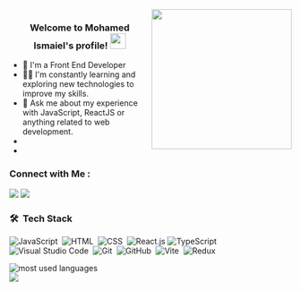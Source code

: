 
<img width="250" align="right" src="https://c.tenor.com/_DOBjnGspYAAAAAM/code-coding.gif">

<h3 align="center">
  Welcome to Mohamed Ismaiel's profile!
  <img src="https://media.giphy.com/media/hvRJCLFzcasrR4ia7z/giphy.gif" width="28">
</h3>

<!-- Typing SVG by DenverCoder1 - https://github.com/DenverCoder1/readme-typing-svg -->
<p align="center">
 <!-- <a href="https://github.com/DenverCoder1/readme-typing-svg"><img src="https://readme-typing-svg.herokuapp.com/?lines=Full-stack%20web%20developer;Always%20learning%20new%20things&font=Fira%20Code&center=true&width=440&height=45&color=f75c7e&vCenter=true&size=22"></a>
</p> -->

- 🏢 I'm a Front End Developer 
- 👨‍💻  I'm constantly learning and exploring new technologies to improve my skills.
- 💬 Ask me about my experience with JavaScript, ReactJS or anything related to web development.
-  <!-- ⚡ Fun Fact: I'm a coffee enthusiast and my perfect day would start and end with a cup of coffee. -->
- <!--👨‍💻 Check out my portfolio at https://yousef-dergham.netlify.app/ to see some of the projects I've worked on.-->


### Connect with Me :

<a href="https://www.linkedin.com/in/bin-ismaiel" target="_blank"><img src="https://img.shields.io/badge/-Mohamed%20Ismaiel-0077B5?style=for-the-badge&logo=Linkedin&logoColor=white"/></a>
<a href="https://t.me/bin_ismaiel" target="_blank"><img src="https://img.shields.io/badge/-Mohamed%20Ismaiel-0077B5?style=for-the-badge&logo=Telegram&logoColor=white"/></a>
### 🛠 &nbsp;Tech Stack
![JavaScript](https://img.shields.io/badge/-JavaScript-05122A?style=flat&logo=javascript)&nbsp;
![HTML](https://img.shields.io/badge/-HTML-05122A?style=flat&logo=HTML5)&nbsp;
![CSS](https://img.shields.io/badge/-CSS-05122A?style=flat&logo=CSS3&logoColor=1572B6)&nbsp;
![React.js](https://img.shields.io/badge/-React-05122A?style=flat&logo=react)
![TypeScript](https://img.shields.io/badge/TypeScript-007ACC?style=for-the-badge&logo=typescript&logoColor=white)&nbsp;
![Visual Studio Code](https://img.shields.io/badge/-Visual%20Studio%20Code-05122A?style=flat&logo=visual-studio-code&logoColor=007ACC)&nbsp;
![Git](https://img.shields.io/badge/-Git-05122A?style=flat&logo=git)&nbsp;
![GitHub](https://img.shields.io/badge/-GitHub-05122A?style=flat&logo=github)&nbsp;
![Vite](https://img.shields.io/badge/vite-593D88?style=for-the-badge&logo=redux&logoColor=white)&nbsp;
 ![Redux](https://img.shields.io/badge/Redux-593D88?style=for-the-badge&logo=redux&logoColor=white)&nbsp; 
<!--![Sass](https://img.shields.io/badge/-Sass-05122A?style=flat&logo=sass)&nbsp;
![Bootstrap](https://img.shields.io/badge/-Bootstrap-05122A?style=flat&logo=bootstrap&logoColor=563D7C)&nbsp;
![GraphQL](https://img.shields.io/badge/-GraphQL-05122A?style=flat&logo=GraphQL)&nbsp; -->






<img align="left" src="https://github-readme-stats.vercel.app/api/top-langs?username=bin-ismaiel&show_icons=true&locale=en&layout=compact&theme=radical" alt="most used languages" />
<br>
<a href="https://komarev.com/ghpvc/?username=bin-ismaiel&style=for-the-badge">
    <img src="https://komarev.com/ghpvc/?username=bin-ismaiel&style=for-the-badge">
</a>
